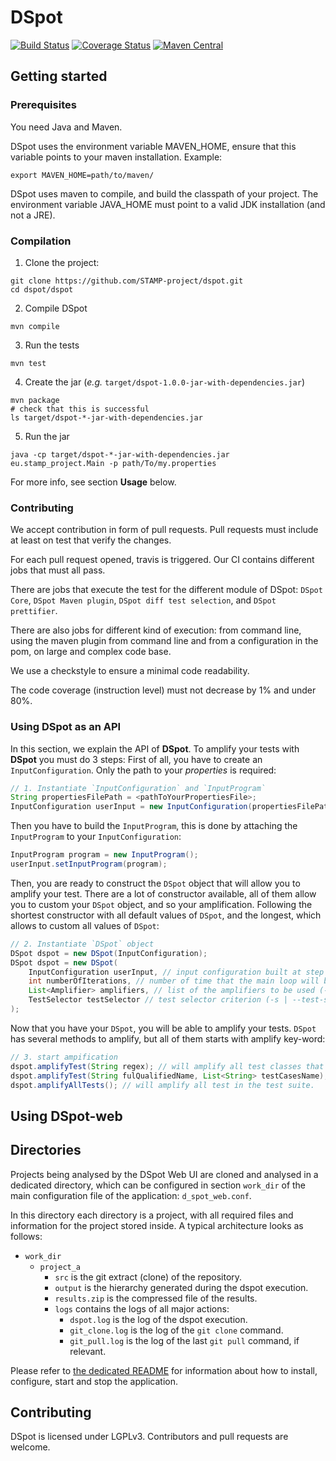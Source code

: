 # DSpot

[![Build Status](https://travis-ci.org/STAMP-project/dspot.svg?branch=master)](https://travis-ci.org/STAMP-project/dspot) [![Coverage Status](https://coveralls.io/repos/github/STAMP-project/dspot/badge.svg?branch=master)](https://coveralls.io/github/STAMP-project/dspot?branch=master) [![Maven Central](https://maven-badges.herokuapp.com/maven-central/eu.stamp-project/dspot/badge.svg)](https://mavenbadges.herokuapp.com/maven-central/eu.stamp-project/dspot)

## Getting started

### Prerequisites

You need Java and Maven.

DSpot uses the environment variable MAVEN_HOME, ensure that this variable points to your maven installation. Example:
```
export MAVEN_HOME=path/to/maven/
```

DSpot uses maven to compile, and build the classpath of your project. The environment variable JAVA_HOME must point to a valid JDK installation (and not a JRE).

### Compilation

1) Clone the project:
```
git clone https://github.com/STAMP-project/dspot.git
cd dspot/dspot
```

2) Compile DSpot
```
mvn compile
```

3) Run the tests
```
mvn test
```

4) Create the jar (_e.g._ `target/dspot-1.0.0-jar-with-dependencies.jar`)
```
mvn package
# check that this is successful
ls target/dspot-*-jar-with-dependencies.jar
```

5) Run the jar
```
java -cp target/dspot-*-jar-with-dependencies.jar eu.stamp_project.Main -p path/To/my.properties
```

For more info, see section **Usage** below.

### Contributing

We accept contribution in form of pull requests. Pull requests must include at least on test that verify the changes.

For each pull request opened, travis is triggered. Our CI contains different jobs that must all pass.

There are jobs that execute the test for the different module of DSpot: `DSpot Core`, `DSpot Maven plugin`, `DSpot diff test selection`, and `DSpot prettifier`.

There are also jobs for different kind of execution: from command line, using the maven plugin from command line and from a configuration in the pom, on large and complex code base.

We use a checkstyle to ensure a minimal code readability.

The code coverage (instruction level) must not decrease by 1% and under 80%.  

### Using DSpot as an API

In this section, we explain the API of **DSpot**. To amplify your tests with **DSpot** you must do 3 steps:
First of all, you have to create an `InputConfiguration`. Only the path to your _properties_ is required:

```java
// 1. Instantiate `InputConfiguration` and `InputProgram`
String propertiesFilePath = <pathToYourPropertiesFile>;
InputConfiguration userInput = new InputConfiguration(propertiesFilePath);
```

Then you have to build the `InputProgram`, this is done by attaching the `InputProgram` to your `InputConfiguration`:

```java
InputProgram program = new InputProgram();
userInput.setInputProgram(program);
```
Then, you are ready to construct the `DSpot` object that will allow you to amplify your test.
There are a lot of constructor available, all of them allow you to custom your `DSpot` object, and so your amplification.
Following the shortest constructor with all default values of `DSpot`, and the longest, which allows to custom all values of `DSpot`:

```java
// 2. Instantiate `DSpot` object
DSpot dspot = new DSpot(InputConfiguration);
DSpot dspot = new DSpot(
    InputConfiguration userInput, // input configuration built at step 1
    int numberOfIterations, // number of time that the main loop will be applied (-i | --iteration option of the CLI)
    List<Amplifier> amplifiers, // list of the amplifiers to be used (-a | --amplifiers option of the CLI)
    TestSelector testSelector // test selector criterion (-s | --test-selector option of the CLI)
);
```

Now that you have your `DSpot`, you will be able to amplify your tests.
`DSpot` has several methods to amplify, but all of them starts with amplify key-word:

```java
// 3. start ampification
dspot.amplifyTest(String regex); // will amplify all test classes that match the given regex
dspot.amplifyTest(String fulQualifiedName, List<String> testCasesName); // will amplify test cases that have their name in testCasesName in the test class fulQualifiedName
dspot.amplifyAllTests(); // will amplify all test in the test suite.
```

## Using DSpot-web

## Directories

Projects being analysed by the DSpot Web UI are cloned and analysed in a dedicated directory, which can be configured in section `work_dir` of the main configuration file of the application: `d_spot_web.conf`.

In this directory each directory is a project, with all required files and information for the project stored inside. A typical architecture looks as follows:

* `work_dir`
  - `project_a`
    - `src` is the git extract (clone) of the repository.
    - `output` is the hierarchy generated during the dspot execution.
    - `results.zip` is the compressed file of the results.
    - `logs` contains the logs of all major actions:
      - `dspot.log` is the log of the dspot execution.
      - `git_clone.log` is the log of the `git clone` command.
      - `git_pull.log` is the log of the last `git pull` command, if relevant.

Please refer to [the dedicated README](dspot-web/v2/README.md) for information about how to install, configure, start and stop the application.


## Contributing

DSpot is licensed under LGPLv3. Contributors and pull requests are welcome.
